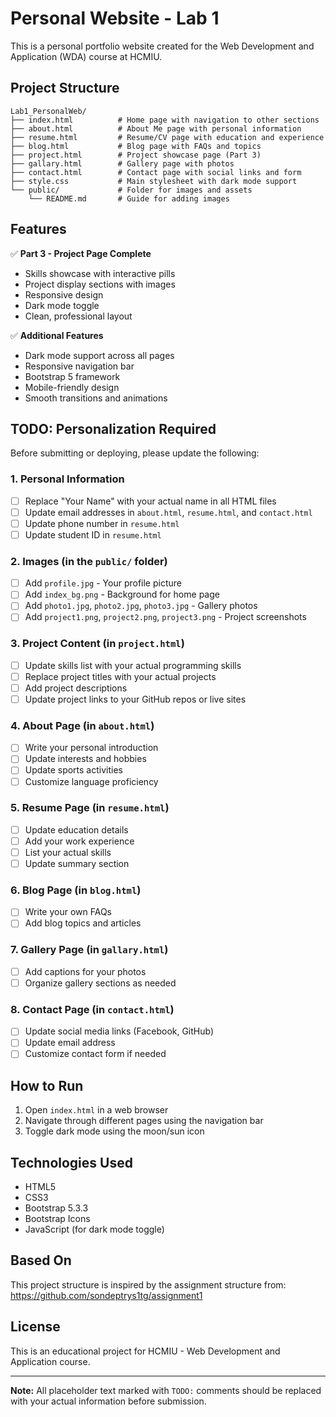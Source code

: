 # Personal Website - Lab 1

This is a personal portfolio website created for the Web Development and Application (WDA) course at HCMIU.

## Project Structure

```
Lab1_PersonalWeb/
├── index.html          # Home page with navigation to other sections
├── about.html          # About Me page with personal information
├── resume.html         # Resume/CV page with education and experience
├── blog.html           # Blog page with FAQs and topics
├── project.html        # Project showcase page (Part 3)
├── gallary.html        # Gallery page with photos
├── contact.html        # Contact page with social links and form
├── style.css           # Main stylesheet with dark mode support
└── public/             # Folder for images and assets
    └── README.md       # Guide for adding images
```

## Features

✅ **Part 3 - Project Page Complete**
- Skills showcase with interactive pills
- Project display sections with images
- Responsive design
- Dark mode toggle
- Clean, professional layout

✅ **Additional Features**
- Dark mode support across all pages
- Responsive navigation bar
- Bootstrap 5 framework
- Mobile-friendly design
- Smooth transitions and animations

## TODO: Personalization Required

Before submitting or deploying, please update the following:

### 1. Personal Information
- [ ] Replace "Your Name" with your actual name in all HTML files
- [ ] Update email addresses in `about.html`, `resume.html`, and `contact.html`
- [ ] Update phone number in `resume.html`
- [ ] Update student ID in `resume.html`

### 2. Images (in the `public/` folder)
- [ ] Add `profile.jpg` - Your profile picture
- [ ] Add `index_bg.png` - Background for home page
- [ ] Add `photo1.jpg`, `photo2.jpg`, `photo3.jpg` - Gallery photos
- [ ] Add `project1.png`, `project2.png`, `project3.png` - Project screenshots

### 3. Project Content (in `project.html`)
- [ ] Update skills list with your actual programming skills
- [ ] Replace project titles with your actual projects
- [ ] Add project descriptions
- [ ] Update project links to your GitHub repos or live sites

### 4. About Page (in `about.html`)
- [ ] Write your personal introduction
- [ ] Update interests and hobbies
- [ ] Update sports activities
- [ ] Customize language proficiency

### 5. Resume Page (in `resume.html`)
- [ ] Update education details
- [ ] Add your work experience
- [ ] List your actual skills
- [ ] Update summary section

### 6. Blog Page (in `blog.html`)
- [ ] Write your own FAQs
- [ ] Add blog topics and articles

### 7. Gallery Page (in `gallary.html`)
- [ ] Add captions for your photos
- [ ] Organize gallery sections as needed

### 8. Contact Page (in `contact.html`)
- [ ] Update social media links (Facebook, GitHub)
- [ ] Update email address
- [ ] Customize contact form if needed

## How to Run

1. Open `index.html` in a web browser
2. Navigate through different pages using the navigation bar
3. Toggle dark mode using the moon/sun icon

## Technologies Used

- HTML5
- CSS3
- Bootstrap 5.3.3
- Bootstrap Icons
- JavaScript (for dark mode toggle)

## Based On

This project structure is inspired by the assignment structure from:
https://github.com/sondeptrys1tg/assignment1

## License

This is an educational project for HCMIU - Web Development and Application course.

---

**Note:** All placeholder text marked with `TODO:` comments should be replaced with your actual information before submission.
